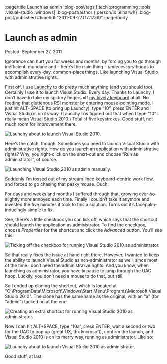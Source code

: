 :page/title Launch as admin
:blog-post/tags [:tech :programming :tools :visual-studio :windows]
:blog-post/author {:person/id :einarwh}
:blog-post/published #time/ldt "2011-09-27T17:17:00"
:page/body

# Launch as admin

Posted: September 27, 2011

Ignorance can hurt you for weeks and months, by forcing you to go through inefficient, mundane and – here’s the main thing – _unnecessary_ hoops to accomplish every-day, common-place things. Like launching Visual Studio with administrative rights.

First off, I use [Launchy](http://www.launchy.net/) to do pretty much anything (and you should too). Certainly I use it to launch Visual Studio. Every day. Thanks to Launchy, I don’t have to take my spidery fingers off [my lovely keyboard](http://www.daskeyboard.com/) at all. No feeding that gluttenous RSI monster by entering mouse-pointing mode. I just hit ALT+SPACE (to bring up Launchy), type “10”, press ENTER and Visual Studio is on its way. (Launchy has figured out that when I type “10” I really mean Visual Studio 2010.) Total of five keystrokes. Good stuff, not much room for improvement there.

![Launchy about to launch Visual Studio 2010.](/images/launchy-10.png)

Here’s the catch, though: Sometimes you need to launch Visual Studio with administrative rights. How do you launch an application with administrative rights? Why, you right-click on the short-cut and choose “Run as administrator”, of course.

![Launching Visual Studio 2010 as admin manually.](/images/launch-as-admin-manual.png)

Suddenly I’m tossed out of my stream-lined keyboard-centric work flow, and forced to go chasing that pesky mouse. Ouch.

For days and weeks and months I suffered through that, growing ever-so-slightly more annoyed each time. Finally I couldn’t take it anymore and invested the five minutes it took to find a solution. Turns out it’s facepalm-inducingly simple to fix.

See, there’s a little checkbox you can tick off, which says that the shortcut should launch the application as administrator. To find the checkbox, choose _Properties_ for the shortcut and click the _Advanced_ button. You’ll see this:

![Ticking off the checkbox for running Visual Studio 2010 as administrator.](/images/visual-studio-run-as-admin.png)

So that really fixes the issue at hand right there. However, I wanted to keep the ability to launch Visual Studio as non-administrator as well, since most of the time I don’t need the administrative rights. And you know, when launching as administrator, you have to pause to jump through the UAC hoop. Luckily, you don’t need a mouse to do that, but still.

So I ended up cloning the shortcut, which is located at "C:\ProgramData\Microsoft\Windows\Start Menu\Programs\Microsoft Visual Studio 2010". The clone has the same name as the original, with an “a” (for “admin”) tacked on at the end.

![Creating an extra shortcut for running Visual Studio 2010 as administrator.](/images/visual-studio-extra-shortcut.png)

Now I can hit ALT+SPACE, type “10a”, press ENTER, wait a second or two for the UAC to pop up (great UX, thx Microsoft), confirm the launch, and Visual Studio 2010 is on its merry way, running as administrator. Like so:

![Launchy about to launch Visual Studio 2010 as administrator.](/images/launchy-10a.png)

Good stuff, at last.